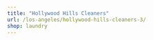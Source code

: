 ```yaml
---
title: "Hollywood Hills Cleaners"
url: /los-angeles/hollywood-hills-cleaners-3/
shop: laundry
---
```


